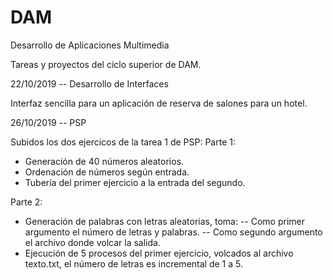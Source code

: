 # DAM
Desarrollo de Aplicaciones Multimedia

Tareas y proyectos del ciclo superior de DAM.

22/10/2019 -- Desarrollo de Interfaces

Interfaz sencilla para un aplicación de reserva de salones para un hotel.

26/10/2019 -- PSP

Subidos los dos ejercicos de la tarea 1 de PSP:
Parte 1:
- Generación de 40 números aleatorios.
- Ordenación de números según entrada.
- Tubería del primer ejercicio a la entrada del segundo.

Parte 2:
- Generación de palabras con letras aleatorias, toma:
-- Como primer argumento el número de letras y palabras.
-- Como segundo argumento el archivo donde volcar la salida.
- Ejecución de 5 procesos del primer ejercicio, volcados al archivo texto.txt, el número de letras es incremental de 1 a 5.
